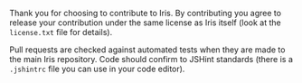 Thank you for choosing to contribute to Iris. By contributing you agree to release your contribution under the same license as Iris itself (look at the `license.txt` file for details).

Pull requests are checked against automated tests when they are made to the main Iris repository. Code should confirm to JSHint standards (there is a `.jshintrc` file you can use in your code editor).
